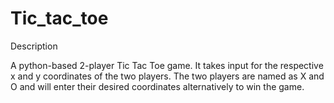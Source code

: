 # Tic_tac_toe

Description

A python-based 2-player Tic Tac Toe game. It takes input for the respective x and y coordinates of the two players. The two players are named as X and O and will enter their desired coordinates alternatively to win the game.


